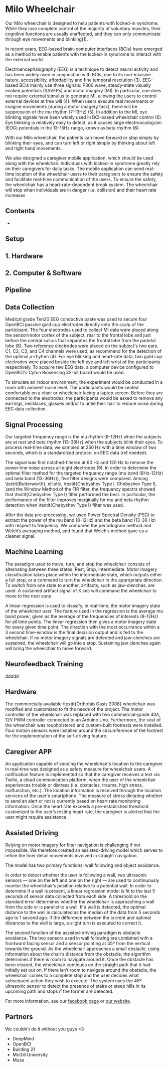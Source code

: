 # Milo Wheelchair
Our Milo wheelchair is designed to help patients with locked-in syndrome. While they lose complete control of the majority of voluntary muscles, their cognitive functions are usually unaffected, and they can only communicate through eye movements and blinking(1). 

In recent years, EEG-based brain-computer interfaces (BCIs) have emerged as a method to enable patients with the locked-in syndrome to interact with the external world. 

Electroencephalography (EEG) is a technique to detect neural activity and has been widely used in conjunction with BCIs, due to its non-invasive nature, accessibility, affordability and fine temporal resolution (3). EEG-based BCIs mainly use three signals: P300 wave, steady-state visually evoked potentials (SSVEPs) and motor imagery (MI). In particular, one does not require external stimulus to generate MI, allowing the users to control external devices at free will (4). When users execute real movements or imagine movements (during a motor imagery task), there will be suppression of the mu rhythm (7-13Hz) (5). In addition to the MI, eye blinking signals have been widely used in BCI-based wheelchair control (6). Eye blinking is relatively easy to detect, as it causes large electrooculogram (EOG) potentials in the 13-15Hz range, known as beta rhythm (6). 

With our Milo wheelchair, the patients can move forward or stop simply by blinking their eyes, and can turn left or right simply by thinking about left and right hand movements. 

We also designed a caregiver mobile application, which should be used along with the wheelchair. Individuals with locked-in syndrome greatly rely on their caregivers for daily tasks. The mobile application can send real-time location of the wheelchair users to their caregivers to ensure the safety and facilitate real-time communication of the users. 
To ensure the safety, the wheelchair has a heart-rate-dependent break system. The wheelchair will stop when individuals are in danger (i.e. collision) and their heart rate increases 

## Contents
- 
## Setup
**1. Hardware**
   - 

**2. Computer & Software**
   - 
   

## Pipeline


## Data Collection
Medical grade Ten20 EEG conductive paste was used to secure four OpenBCI passive gold cup electrodes directly onto the scalp of the participant. The four electrodes used to collect MI data were placed along the sensorimotor cortex of the subject, rear to the frontal lobe and just before the central sulcus that separates the frontal lobe from the parietal lobe (8). Two reference electrodes were placed on the subject's two ears. C1, C2, C3, and C4 channels were used, as recommend for the detection of the optimal $\mu$-rhythm (4). For eye blinking and heart-rate data, two gold cup electrodes were placed beside the left eye and left wrist of the participants respectively. To acquire raw EEG data, a computer device configured to OpenBCI's Cyton Biosensing 32-bit board would be used. 

To simulate an indoor environment, the experiment would be conducted in a room with ambient noise level. The participants would be seated comfortably on a chair or wheelchair facing a laptop screen. Before they are connected to the electrodes, the participants would be asked to remove any earrings, necklaces, glasses and/or to untie their hair to reduce noise during EEG data collection. 

## Signal Processing
Our targeted frequency range is the mu rhythm (8-12Hz) when the subjects are at rest and beta rhythm (13-36Hz) when the subjects blink their eyes. To process real-time data, we sampled at 250 Hz with a time window of two seconds, which is a standardized protocol on EEG data (ref needed).

The signal was first notched-filtered at 60 Hz and 120 Hz to remove the power-line noise across all eight electrodes (9). In order to determine the optimal filter method for the targeted frequency range (mu band (8Hz-12Hz) and beta band (13-36Hz)), five filter designs were compared. Among \textit{Butterworth}, elliptic, \textit{Chebyshev Type I, Chebyshev Type II, }and the Window Method of the FIR filter, the frequency spectra showed that \textit{Chebyshev Type I} filter performed the best. In particular, the performance of the filter improves marginally for mu and beta rhythm detection when \textit{Chebyshev Type I} filter was used. 

After the data pre-processing, we used Power Spectral Density (PSD) to extract the power of the mu band (8-12Hz) and the beta band (13-36 Hz) with respect to frequency. We compared the periodogram method and Welch’s averaging method, and found that Welch’s method gave us a cleaner signal. 

## Machine Learning
The paradigm used to move, turn, and stop the wheelchair consists of alternating between three states: Rest, Stop, Intermediate. Motor imagery classification takes place within the intermediate state, which outputs either a full stop, or a command to turn the wheelchair in the appropriate direction. To switch from one state to another, artifacts, such as jaw-clenches, are used. A sustained artifact signal of X sec will command the wheelchair to move to the next state. 

A linear regression is used to classify, in real-time, the motor imagery state of the wheelchair user. The feature used in the regression is the average mu band power, given as the average of the frequencies of interests (8-12Hz) for all time points. The linear regression then gives a motor imagery state for every given time point. The direction with the most occurrence within a 3 second time-window is the final decision output and is fed to the wheelchair. 
If no motor imagery signals are detected and jaw-clenches are sustained, the wheelchair will go into a stop. Sustaining jaw clenches again will bring the wheelchair to move forward. 

## Neurofeedback Training
ddddd

## Hardware 
The commercially available \textit{Orthofab Oasis 2008} wheelchair was modified and customized to fit the needs of the project. The motor controller of the wheelchair was replaced with two commercial-grade 40A, 12V PWM controller connected to an Arduino Uno. Furthermore, the seat of the wheelchair was reupholstered and custom-built footrests were installed. Four motion sensors were installed around the circumference of the footrest for the implementation of the self-driving feature.

## Caregiver APP
An application capable of sending the wheelchair's location to the caregiver in real-time was designed as a safety measure for wheelchair users. A notification feature is implemented so that the caregiver receives a text via Twilio, a cloud communication platform, when the user of the wheelchair experiences trouble or distress (i.e. obstacles, trauma, high stress, malfunction, etc.). The location information is received through the location services of the user's smartphone. The measure of stress dictating whether to send an alert or not is currently based on heart rate monitoring information. Once the heart rate exceeds a pre-established threshold customized to the user’s resting heart rate, the caregiver is alerted that the user might require assistance.  

## Assisted Driving
Relying on motor imagery for finer navigation is challenging if not impossible. We therefore created an assisted-driving model which serves to refine the finer detail movements involved in straight navigation. 

The model has two primary functions: wall following and object avoidance.

In order to detect whether the user is following a wall, two ultrasonic sensors — one on the left and one on the right — are used to continuously monitor the wheelchair’s position relative to a potential wall. In order to determine if a wall is present, a linear regression model is fit to the last 5 seconds of sensor data collected from each side. A threshold on the standard error determines whether the wheelchair is approaching a wall from the side or is parallel to a wall. If a wall is detected, the optimal distance to the wall is calculated as the median of the data from 5 seconds ago to 1 second ago. If the difference between the current and optimal distances to the wall is large, a slight turn is executed to correct it.

The second function of the assisted-driving paradigm is obstacle avoidance. The two sensors used in wall following are combined with a frontward facing sensor and a sensor pointing at 45º from the vertical towards the ground. As the wheelchair approaches a small obstacle, using information about the chair’s distance from the obstacle, the algorithm determines if there is room to navigate around it. Once the obstacle has been cleared, the wheelchair continues on the straight path that it had initially set out on. If there isn’t room to navigate around the obstacle, the wheelchair comes to a complete stop and the user decides what subsequent action they wish to execute. The system uses the 45º ultrasonic sensor to detect the presence of stairs or steep hills in its upcoming path and stops if the former are detected.



For more information, see our [facebook page](https://www.facebook.com/McGillNeurotech/) or [our website](https://www.mcgillneurotech.com/).


## Partners
We couldn't do it without you guys <3
* DeepMind
* OpenBCI
* Building 21
* McGill University
* Muse
